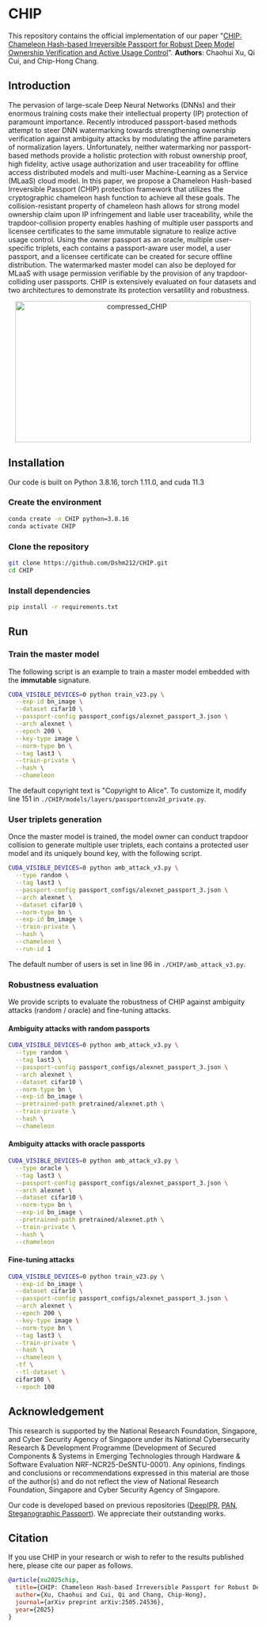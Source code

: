 # CHIP
This repository contains the official implementation of our paper "[CHIP: Chameleon Hash-based Irreversible Passport for Robust Deep Model Ownership Verification and Active Usage Control](https://arxiv.org/abs/2505.24536)". **Authors**: Chaohui Xu, Qi Cui, and Chip-Hong Chang.

## Introduction
The pervasion of large-scale Deep Neural Networks (DNNs) and their enormous training costs make their intellectual property (IP) protection of paramount importance. Recently introduced passport-based methods attempt to steer DNN watermarking towards strengthening ownership verification against ambiguity attacks by modulating the affine parameters of normalization layers. Unfortunately, neither watermarking nor passport-based methods provide a holistic protection with robust ownership proof, high fidelity, active usage authorization and user traceability for offline access distributed models and multi-user Machine-Learning as a Service (MLaaS) cloud model. In this paper, we propose a Chameleon Hash-based Irreversible Passport (CHIP) protection framework that utilizes the cryptographic chameleon hash function to achieve all these goals. The collision-resistant property of chameleon hash allows for strong model ownership claim upon IP infringement and liable user traceability, while the trapdoor-collision property enables hashing of multiple user passports and licensee certificates to the same immutable signature to realize active usage control. Using the owner passport as an oracle, multiple user-specific triplets, each contains a passport-aware user model, a user passport, and a licensee certificate can be created for secure offline distribution. The watermarked master model can also be deployed for MLaaS with usage permission verifiable by the provision of any trapdoor-colliding user passports. CHIP is extensively evaluated on four datasets and two architectures to demonstrate its protection versatility and robustness.
<div align="center">
  <img width="476" height="285" alt="compressed_CHIP" src="https://github.com/user-attachments/assets/6ca830d6-b1f2-47d9-8d6f-12ef6b3ee03b" />
</div>

## Installation
Our code is built on Python 3.8.16, torch 1.11.0, and cuda 11.3
### Create the environment
```bash
conda create -n CHIP python=3.8.16
conda activate CHIP
```
### Clone the repository
```bash
git clone https://github.com/Dshm212/CHIP.git
cd CHIP
```
### Install dependencies
```bash
pip install -r requirements.txt
```

## Run

### Train the master model
The following script is an example to train a master model embedded with the **immutable** signature.
```bash
CUDA_VISIBLE_DEVICES=0 python train_v23.py \
  --exp-id bn_image \
  --dataset cifar10 \
  --passport-config passport_configs/alexnet_passport_3.json \
  --arch alexnet \
  --epoch 200 \
  --key-type image \
  --norm-type bn \
  --tag last3 \
  --train-private \
  --hash \
  --chameleon
```

The default copyright text is "Copyright to Alice". To customize it, modify line 151 in `./CHIP/models/layers/passportconv2d_private.py`.

### User triplets generation
Once the master model is trained, the model owner can conduct trapdoor collision to generate multiple user triplets, each contains a protected user model and its uniquely bound key, with the following script.
```bash
CUDA_VISIBLE_DEVICES=0 python amb_attack_v3.py \
  --type random \
  --tag last3 \
  --passport-config passport_configs/alexnet_passport_3.json \
  --arch alexnet \
  --dataset cifar10 \
  --norm-type bn \
  --exp-id bn_image \
  --train-private \
  --hash \
  --chameleon \
  --run-id 1
```

The default number of users is set in line 96 in `./CHIP/amb_attack_v3.py`.

### Robustness evaluation
We provide scripts to evaluate the robustness of CHIP against ambiguity attacks (random / oracle) and fine-tuning attacks.
#### Ambiguity attacks with random passports
```bash
CUDA_VISIBLE_DEVICES=0 python amb_attack_v3.py \
  --type random \
  --tag last3 \
  --passport-config passport_configs/alexnet_passport_3.json \
  --arch alexnet \
  --dataset cifar10 \
  --norm-type bn \
  --exp-id bn_image \
  --pretrained-path pretrained/alexnet.pth \
  --train-private \
  --hash \
  --chameleon
```
#### Ambiguity attacks with oracle passports
```bash
CUDA_VISIBLE_DEVICES=0 python amb_attack_v3.py \
  --type oracle \
  --tag last3 \
  --passport-config passport_configs/alexnet_passport_3.json \
  --arch alexnet \
  --dataset cifar10 \
  --norm-type bn \
  --exp-id bn_image \
  --pretrained-path pretrained/alexnet.pth \
  --train-private \
  --hash \
  --chameleon
```
#### Fine-tuning attacks
```bash
CUDA_VISIBLE_DEVICES=0 python train_v23.py \
  --exp-id bn_image \
  --dataset cifar10 \
  --passport-config passport_configs/alexnet_passport_3.json \
  --arch alexnet \
  --epoch 200 \
  --key-type image \
  --norm-type bn \
  --tag last3 \
  --train-private \
  --hash \
  --chameleon \
  -tf \
  --tl-dataset \
  cifar100 \
  --epoch 100
```

## Acknowledgement

This research is supported by the National Research Foundation, Singapore, and Cyber Security Agency of Singapore under its National Cybersecurity Research & Development Programme (Development of Secured Components & Systems in Emerging Technologies through Hardware & Software Evaluation NRF-NCR25-DeSNTU-0001). Any opinions, findings and conclusions or recommendations expressed in this material are those of the author(s) and do not reflect the view of National Research Foundation, Singapore and Cyber Security Agency of Singapore.

Our code is developed based on previous repositories ([DeepIPR](https://github.com/kamwoh/DeepIPR), [PAN](https://github.com/ZJZAC/Passport-aware-Normalization), [Steganographic Passport](https://github.com/TracyCuiq/Steganographic-Passport)). We appreciate their outstanding works.

## Citation
If you use CHIP in your research or wish to refer to the results published here, please cite our paper as follows.
```bibtex
@article{xu2025chip,
  title={CHIP: Chameleon Hash-based Irreversible Passport for Robust Deep Model Ownership Verification and Active Usage Control},
  author={Xu, Chaohui and Cui, Qi and Chang, Chip-Hong},
  journal={arXiv preprint arXiv:2505.24536},
  year={2025}
}
```
